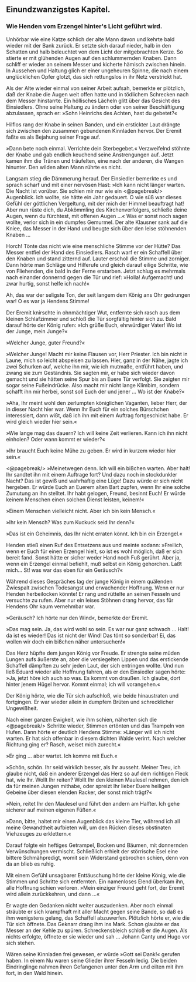 
<h2>Einundzwanzigstes Kapitel.</h2>

<h3>Wie Henden vom Erzengel hinter's Licht geführt wird.</h3>

Unhörbar wie eine Katze schlich der alte Mann davon und kehrte
bald wieder mit der Bank zurück. Er setzte sich darauf nieder, halb
in den Schatten und halb beleuchtet von dem Licht der mitgebrachten
Kerze. So stierte er mit glühenden Augen auf den schlummernden
Knaben. Dann schliff er wieder an seinem Messer und kicherte
hämisch zwischen hinein. In Aussehen und Haltung glich er einer
ungeheuren Spinne, die nach einem unglücklichen Opfer glotzt, das
sich rettungslos in ihr Netz verstrickt hat.

Als der Alte wieder einmal von seiner Arbeit aufsah, bemerkte
er plötzlich, daß der Knabe die Augen weit offen hatte und in tödlichem
Schrecken nach dem Messer hinstarrte. Ein höllisches Lächeln
glitt über das Gesicht des Einsiedlers. Ohne seine Haltung zu ändern
oder von seiner Beschäftigung abzulassen, sprach er: »Sohn Heinrichs
des Achten, hast du gebetet?«

Hilflos rang der Knabe in seinen Banden, und ein erstickter Laut
drängte sich zwischen den zusammen gebundenen Kinnladen hervor.
Der Eremit faßte es als Bejahung seiner Frage auf.

»Dann bete noch einmal. Verrichte dein Sterbegebet.« Verzweifelnd
stöhnte der Knabe und gab endlich keuchend seine Anstrengungen
auf. Jetzt kamen ihm die Tränen und träufelten, eine
nach der anderen, die Wangen hinunter. Den wilden alten Mann
rührte es nicht.

Langsam stieg die Dämmerung herauf. Der Einsiedler bemerkte
es und sprach scharf und mit einer nervösen Hast: »Ich kann nicht
länger warten. Die Nacht ist vorüber. Sie schien mir nur wie ein 
<@pagebreak/>
Augenblick. Ich wollte, sie hätte ein Jahr gedauert. O wie süß war
dieses Gefühl der göttlichen Vergeltung, mit der mich der Himmel
beauftragt hat! Aber nun rüste dich, du Abkömmling des Kirchenverfolgers,
schließe deine Augen, wenn du fürchtest, mit offenen
Augen ...« Was er sonst noch sagen wollte, verlor sich in ein
dumpfes Gemurmel. Der alte Klausner sank auf die Kniee, das
Messer in der Hand und beugte sich über den leise stöhnenden
Knaben ...

Horch! Tönte das nicht wie eine menschliche Stimme vor der
Hütte? Das Messer entfiel der Hand des Einsiedlers. Rasch warf
er ein Schaffell über den Knaben und stand zitternd auf. Lauter
erscholl die Stimme und zorniger. Dann hörte man Schläge und
Hilferufe und gleich darauf eilige Schritte, wie von Fliehenden, die
bald in der Ferne erstarben. Jetzt schlug es mehrmals nach einander
donnernd gegen die Tür und rief: »Holla! Aufgemacht! und zwar
hurtig, sonst helfe ich nach!«

Ah, das war der seligste Ton, der seit langem dem König ans Ohr
gedrungen war! O es war ja Hendens Stimme!

Der Eremit knirschte in ohnmächtiger Wut, entfernte sich rasch
aus dem kleinen Schlafzimmer und schloß die Tür sorgfältig hinter
sich zu. Bald darauf hörte der König rufen: »Ich grüße Euch, ehrwürdiger
Vater! Wo ist der Junge, mein Junge?«

»Welcher Junge, guter Freund?«

»Welcher Junge! Macht mir keine Flausen vor, Herr Priester.
Ich bin nicht in Laune, mich so leicht abspeisen zu lassen. Hier,
ganz in der Nähe, jagte ich zwei Schurken auf, welche ihn mir, wie
ich mutmaße, entführt haben, und zwang sie zum Geständnis. Sie
sagten mir, er habe sich wieder davon gemacht und sie hätten seine
Spur bis an Euere Tür verfolgt. Sie zeigten mir sogar seine Fußeindrücke.
Also macht mir nicht lange Klimbim, sondern schafft ihn
mir herbei, sonst soll Euch der und jener ... Wo ist der Knabe?«

»Aha, Ihr meint wohl den zerlumpten königlichen Vaganten,
lieber Herr, der in dieser Nacht hier war. Wenn Ihr Euch für ein
solches Bürschchen interessiert, dann wißt, daß ich ihn mit einem
Auftrag fortgeschickt habe. Er wird gleich wieder hier sein.«

»Wie lange mag das dauern? Ich will keine Zeit verlieren.
Kann ich ihn nicht einholen? Oder wann kommt er wieder?«

»Ihr braucht Euch keine Mühe zu geben. Er wird in kurzem
wieder hier sein.«
 
<@pagebreak/>
»Meinetwegen denn. Ich will ein bißchen warten. Aber halt!
Ihr sandtet ihn mit einem Auftrage fort? Und dazu noch in stockdunkler
Nacht? Das ist gewiß und wahrhaftig eine Lüge! Dazu
würde er sich nicht hergeben. Er würde Euch an Euerem alten Bart
zupfen, wenn Ihr eine solche Zumutung an ihn stelltet. Ihr habt
gelogen, Freund, besinnt Euch! Er würde keinem Menschen einen
solchen Dienst leisten, keinem!«

»Einem Menschen vielleicht nicht. Aber ich bin kein Mensch.«

»Ihr kein Mensch? Was zum Kuckuck seid Ihr denn?«

»Das ist ein Geheimnis, das Ihr nicht erraten könnt. Ich bin
ein Erzengel.«

Henden stieß einen Ruf des Entsetzens aus und meinte sodann:
»Freilich, wenn er Euch für einen Erzengel hielt, so ist es wohl
möglich, daß er sich bereit fand. Sonst hätte er sicher weder Hand
noch Fuß gerührt. Aber ja, wenn ein Erzengel einmal befiehlt, muß
selbst ein König gehorchen. Laßt mich... St! was war das eben
für ein Geräusch?«

Während dieses Gespräches lag der junge König in einem
quälenden Zwiespalt zwischen Todesangst und erwachender Hoffnung.
Wenn er nur Henden herbeilocken könnte! Er rang und
rüttelte an seinen Fesseln und versuchte zu rufen. Aber nur ein
leises Stöhnen drang hervor, das für Hendens Ohr kaum vernehmbar
war.

»Geräusch? Ich hörte nur den Wind«, bemerkte der Eremit.

»Das mag sein. Ja, das wird wohl so sein. Es war nur ganz
schwach ... Halt! da ist es wieder! Das ist nicht der Wind! Das
tönt so sonderbar! Ei, das wollen wir doch ein bißchen näher untersuchen!«

Das Herz hüpfte dem jungen König vor Freude. Er strengte
seine müden Lungen aufs äußerste an, aber die versiegelten Lippen
und das erstickende Schaffell dämpften zu sehr jeden Laut, der sich
entringen wollte. Und nun ließ Eduard wieder alle Hoffnung fahren,
als er den Einsiedler sagen hörte: »Ja, jetzt höre ich auch so was.
Es kommt von draußen. Ich glaube, dort hinter jenem Hügel hervor.
Kommt einmal; ich will vorangehen.«

Der König hörte, wie die Tür sich aufschloß, wie beide hinaustraten
und fortgingen. Er war wieder allein in dumpfem Brüten
und schrecklicher Ungewißheit.

Nach einer ganzen Ewigkeit, wie ihm schien, näherten sich die 
<@pagebreak/>
Schritte wieder, Stimmen ertönten und das Trampeln von Hufen.
Dann hörte er deutlich Hendens Stimme: »Länger will ich nicht
warten. Er hat sich offenbar in diesem dichten Walde verirrt. Nach
welcher Richtung ging er? Rasch, weiset mich zurecht.«

»Er ging ... aber wartet. Ich komme mit Euch.«

»Schön, schön. Ihr seid wirklich besser, als Ihr ausseht. Meiner
Treu, ich glaube nicht, daß ein anderer Erzengel das Herz so auf dem
richtigen Fleck hat, wie Ihr. Wollt Ihr reiten? Wollt Ihr den
kleinen Maulesel nehmen, den ich da für meinen Jungen mithabe, oder
spreizt Ihr lieber Euere heiligen Gebeine über diesen elenden Racker,
der sonst mich trägt?«

»Nein, reitet Ihr den Maulesel und führt den andern am Halfter.
Ich gehe sicherer auf meinen eigenen Füßen.«

»Dann, bitte, haltet mir einen Augenblick das kleine Tier, während
ich all meine Gewandtheit aufbieten will, um den Rücken dieses
obstinaten Viehzeuges zu erklettern.«

Darauf folgte ein heftiges Getrampel, Bocken und Bäumen, mit
donnernden Verwünschungen vermischt. Schließlich erhielt der störrische
Esel eine bittere Schmähpredigt, womit sein Widerstand gebrochen
schien, denn von da an blieb es ruhig.

Mit einem Gefühl unsagbarer Enttäuschung hörte der kleine König,
wie die Stimmen und Schritte sich entfernten. Ein namenloses
Elend überkam ihn, alle Hoffnung schien verloren. »Mein einziger
Freund geht fort, der Eremit wird allein zurückkehren, und dann ...«

Er wagte den Gedanken nicht weiter auszudenken. Aber noch
einmal sträubte er sich krampfhaft mit aller Macht gegen seine Bande,
so daß es ihm wenigstens gelang, das Schaffell abzuwerfen. Plötzlich
hörte er, wie die Tür sich öffnete. Das Geknarr drang ihm ins
Mark. Schon glaubte er das Messer an der Kehle zu spüren. Schreckensbleich
schloß er die Augen. Als nichts erfolgte, öffnete er sie
wieder und sah ... Johann Canty und Hugo vor sich stehen.

Wären seine Kinnladen frei gewesen, er würde »Gott sei Dank!«
gerufen haben. In einem Nu waren seine Glieder ihrer Fesseln
ledig. Die beiden Eindringlinge nahmen ihren Gefangenen unter
den Arm und eilten mit ihm fort, in den Wald hinein.

